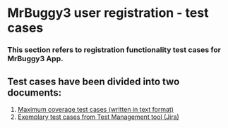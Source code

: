# MrBuggy3 user registration - test cases
### This section refers to registration functionality test cases for MrBuggy3 App. 
## Test cases have been divided into two documents:
1. [Maximum coverage test cases (written in text format)](https://github.com/MalfiRG/Project1/blob/main/test-cases/Mr%20Buggy-registration-feature.pdf)
2. [Exemplary test cases from Test Management tool (Jira)](https://github.com/MalfiRG/Project1/blob/main/test-cases/Test-cases-set.pdf)
